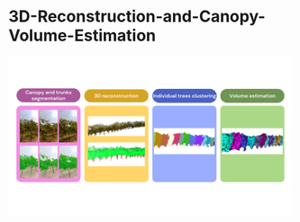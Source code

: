# 3D-Reconstruction-and-Canopy-Volume-Estimation


<p align="center">
  <img width="800" src="https://github.com/jfraszczak/3D-Reconstruction-and-Canopy-Volume-Estimation/blob/main/Methodology%20(1).png">
</p>

